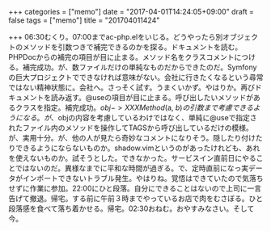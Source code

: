 +++
categories = ["memo"]
date = "2017-04-01T14:24:05+09:00"
draft = false
tags = ["memo"]
title = "201704011424"

+++
06:30むくり。07:00までac-php.elをいじる。どうやったら別オブジェクトのメソッドを引数つきで補完できるのかを探る。ドキュメントを読む。PHPDocからの補完の項目が目に止まる。メソッド名をクラスコメントにつける。補完成功。が、数ファイルだけの単純なものだからできたのだ。Symfonyの巨大プロジェクトでできなければ意味がない。会社に行きたくなるという尋常ではない精神状態に。会社へ。さっそく試す。うまくいかず。やはりか。再びドキュメントを読み返す。@useの項目が目に止まる。呼び出したいメソッドがあるクラスを指定。補完成功。$obj->XXXMethod($a, $b)の引数まで考慮できるようになる。が、$objの内容を考慮しているわけではなく、単純に@useで指定されたファイル内のメソッドを操作してTAGSから呼び出しているだけの模様。が、実用十分。が、他の人が見たら奇妙なコメントになりそう。隠したり付けたりできるようにならないものか。shadow.vimというのがあったけれども、あれを使えないものか。試そうとした。できなかった。サービスイン直前日にやることではないのだ。異様なまでに平和な時間が過ぎる。で、定時直前になっ実データがインポートできないトラブル発生。やはりね。覚悟はできていたので気落ちせずに作業に参加。22:00にひと段落。自分にできることはないので上司に一言告げて撤退。帰宅。する前に午前３時までやっているお店で肉をむさぼる。ひと段落感を食べて落ち着かせる。帰宅。02:30おねむ。おやすみなさい。そして今。